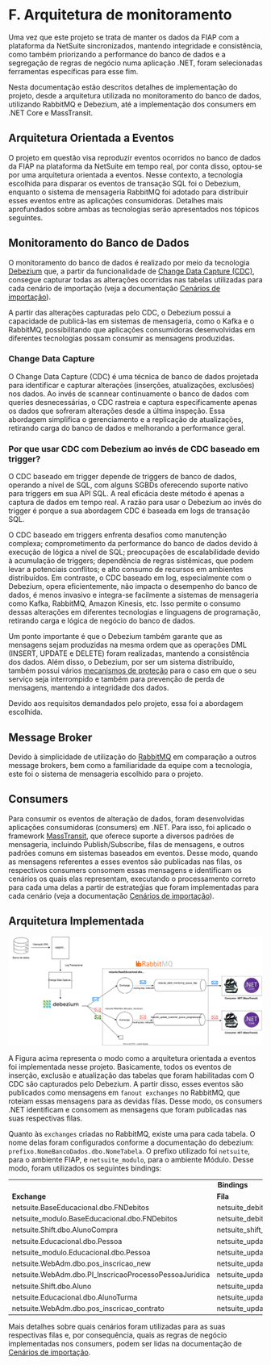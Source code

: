 # F. Arquitetura de monitoramento
Uma vez que este projeto se trata de manter os dados da FIAP com a plataforma da NetSuite sincronizados, mantendo integridade e consistência, como também priorizando a performance do banco de dados e a segregação de regras de negócio numa aplicação .NET, foram selecionadas ferramentas específicas para esse fim. 

Nesta documentação estão descritos detalhes de implementação do projeto, desde a arquitetura utilizada no monitoramento do banco de dados, utilizando RabbitMQ e Debezium, até a implementação dos consumers em .NET Core e MassTransit.

## Arquitetura Orientada a Eventos
O projeto em questão visa reproduzir eventos ocorridos no banco de dados da FIAP na plataforma da NetSuite em tempo real, por conta disso, optou-se por uma arquitetura orientada a eventos. Nesse contexto, a tecnologia escolhida para disparar os eventos de transação SQL foi o Debezium, enquanto o sistema de mensageria RabbitMQ foi adotado para distribuir esses eventos entre as aplicações consumidoras. Detalhes mais aprofundados sobre ambas as tecnologias serão apresentados nos tópicos seguintes.

## Monitoramento do Banco de Dados
O monitoramento do banco de dados é realizado por meio da tecnologia [Debezium](https://debezium.io/) que, a partir da funcionalidade de [Change Data Capture (CDC)](https://learn.microsoft.com/en-us/sql/relational-databases/track-changes/about-change-data-capture-sql-server?view=sql-server-ver16), consegue capturar todas as alterações ocorridas nas tabelas utilizadas para cada cenário de importação (veja a documentação [Cenários de importação]()). 

A partir das alterações capturadas pelo CDC, o Debezium possui a capacidade de publicá-las em sistemas de mensageria, como o Kafka e o RabbitMQ, possibilitando que aplicações consumidoras desenvolvidas em diferentes tecnologias possam consumir as mensagens produzidas.

### Change Data Capture
O Change Data Capture (CDC) é uma técnica de banco de dados projetada para identificar e capturar alterações (inserções, atualizações, exclusões) nos dados. Ao invés de scannear continuamente o banco de dados com queries desnecessárias, o CDC rastreia e captura especificamente apenas os dados que sofreram alterações desde a última inspeção. Essa abordagem simplifica o gerenciamento e a replicação de atualizações, retirando carga do banco de dados e melhorando a performance geral.

### Por que usar CDC com Debezium ao invés de CDC baseado em trigger?
O CDC baseado em trigger depende de triggers de banco de dados, operando a nível de SQL, com alguns SGBDs oferecendo suporte nativo para triggers em sua API SQL. A real eficácia deste método é apenas a captura de dados em tempo real. A razão para usar o Debezium ao invés do trigger é porque a sua abordagem CDC é baseada em logs de transação SQL.

O CDC baseado em triggers enfrenta desafios como manutenção complexa; comprometimento da performance do banco de dados devido à execução de lógica a nível de SQL; preocupações de escalabilidade devido à acumulação de triggers; dependência de regras sistêmicas, que podem levar a potenciais conflitos; e alto consumo de recursos em ambientes distribuídos. Em contraste, o CDC baseado em log, especialmente com o Debezium, opera eficientemente, não impacta o desempenho do banco de dados, é menos invasivo e integra-se facilmente a sistemas de mensageria como Kafka, RabbitMQ, Amazon Kinesis, etc. Isso permite o consumo dessas alterações em diferentes tecnologias e linguagens de programação, retirando carga e lógica de negócio do banco de dados.

Um ponto importante é que o Debezium também garante que as mensagens sejam produzidas na mesma ordem que as operações DML (INSERT, UPDATE e DELETE) foram realizadas, mantendo a consistência dos dados. Além disso, o Debezium, por ser um sistema distribuído, também possui vários [mecanismos de proteção](https://debezium.io/documentation/faq/#what_happens_when_an_application_stops_or_crashes) para o caso em que o seu serviço seja interrompido e também para prevenção de perda de mensagens, mantendo a integridade dos dados.

Devido aos requisitos demandados pelo projeto, essa foi a abordagem escolhida.

## Message Broker

Devido à simplicidade de utilização do [RabbitMQ](https://www.rabbitmq.com/) em comparação a outros message brokers, bem como a familiaridade da equipe com a tecnologia, este foi o sistema de mensageria escolhido para o projeto.

## Consumers

Para consumir os eventos de alteração de dados, foram desenvolvidas aplicações consumidoras (consumers) em .NET. Para isso, foi aplicado o framework [MassTransit](https://masstransit.io/), que oferece suporte a diversos padrões de mensageria, incluindo Publish/Subscribe, filas de mensagens, e outros padrões comuns em sistemas baseados em eventos. Desse modo, quando as mensagens referentes a esses eventos são publicadas nas filas, os respectivos consumers consomem essas mensagens e identificam os cenários os quais elas representam, executando o processamento correto para cada uma delas a partir de estrateǵias que foram implementadas para cada cenário (veja a documentação [Cenários de importação]()).

## Arquitetura Implementada
![Monitoring Architecture](images/arquitetura/monitoring_architecture.svg)

A Figura acima representa o modo como a arquitetura orientada a eventos foi implementada nesse projeto. Basicamente, todos os eventos de inserção, exclusão e atualização das tabelas que foram habilitadas com O CDC são capturados pelo Debezium. A partir disso, esses eventos são publicados como mensagens em `fanout exchanges` no RabbitMQ, que roteiam essas mensagens para as devidas filas. Desse modo, os consumers .NET identificam e consomem as mensagens que foram publicadas nas suas respectivas filas.

Quanto às `exchanges` criadas no RabbitMQ, existe uma para cada tabela. O nome delas foram configurados conforme a documentação do debezium: `prefixo.NomeBancoDados.dbo.NomeTabela`. O prefixo utilizado foi `netsuite`, para o ambiente FIAP, e `netsuite_modulo`, para o ambiente Módulo. Desse modo, foram utilizados os seguintes bindings:

<table>
    <tr>
        <td colspan=3><center><b>Bindings</b></center></td>
    </tr>
    <tr>
        <td><b>Exchange</b></td>
        <td><b>Fila</b></td>
        <td><b>Routing Key</b></td>
    </tr>
    <tr>
        <td>netsuite.BaseEducacional.dbo.FNDebitos</td>
        <td>netsuite_debit_monitoring_queue_fiap</td>
        <td>netsuite</td>
    </tr>
    <tr>
        <td>netsuite_modulo.BaseEducacional.dbo.FNDebitos</td>
        <td>netsuite_debit_monitoring_queue_modulo</td>
        <td>netsuite_modulo</td>
    </tr>
    <tr>
        <td>netsuite.Shift.dbo.AlunoCompra</td>
        <td>netsuite_shift_purchase_queue</td>
        <td>netsuite</td>
    </tr>
    <tr>
        <td>netsuite.Educacional.dbo.Pessoa</td>
        <td>netsuite_update_customer_queue_colegiograduacao</td>
        <td>netsuite</td>
    </tr>
    <tr>
        <td>netsuite_modulo.Educacional.dbo.Pessoa</td>
        <td>netsuite_update_customer_queue_modulo</td>
        <td>netsuite_modulo</td>
    </tr>
    <tr>
        <td>netsuite.WebAdm.dbo.pos_inscricao_new</td>
        <td>netsuite_update_customer_queue_posgraduacao</td>
        <td>netsuite</td>
    </tr>
    <tr>
        <td>netsuite.WebAdm.dbo.PI_InscricaoProcessoPessoaJuridica</td>
        <td>netsuite_update_customer_queue_posgraduacao_pj</td>
        <td>netsuite</td>
    </tr>
    <tr>
        <td>netsuite.Shift.dbo.Aluno</td>
        <td>netsuite_update_customer_queue_shift</td>
        <td>netsuite</td>
    </tr>
    <tr>
        <td>netsuite.Educacional.dbo.AlunoTurma</td>
        <td>netsuite_update_subsidiary_colegiograduacao</td>
        <td>netsuite</td>
    </tr>
    <tr>
        <td>netsuite.WebAdm.dbo.pos_inscricao_contrato</td>
        <td>netsuite_update_subsidiary_posgraduacao</td>
        <td>netsuite</td>
    </tr>
</table>

Mais detalhes sobre quais cenários foram utilizadas para as suas respectivas filas e, por consequência, quais as regras de negócio implementadas nos consumers, podem ser lidas na documentação de [Cenários de importação]().